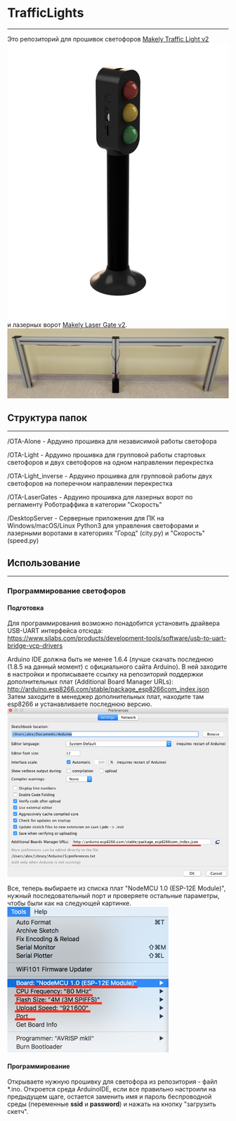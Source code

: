 [//]: # (Image References)

[image1]: ./pic/ArduinoPref.png "Preferences view"
[image2]: ./pic/ArduinoTools.png "Tools view"
[image3]: ./pic/TrafficLight.png "Traffic Light"
[image4]: ./pic/LaserGate.jpg "Laser Gate"


# **TrafficLights**
---

Это репозиторий для прошивок светофоров [Makely Traffic Light v2](makely.ru/traffic-light) ![image3] и лазерных ворот [Makely Laser Gate v2](makely.ru/laser-gate). ![image4]


## Структура папок
---
/OTA-Alone - Ардуино прошивка для независимой работы светофора

/OTA-Light - Ардуино прошивка для групповой работы стартовых светофоров и двух светофоров на одном направлении перекрестка

/OTA-Light_inverse - Ардуино прошивка для групповой работы двух светофоров на поперечном направлении перекрестка

/OTA-LaserGates - Ардуино прошивка для лазерных ворот по регламенту Роботраффика в категории "Скорость"

/DesktopServer - Серверные приложения для ПК на Windows/macOS/Linux Python3 для управления светофорами и лазерными воротами в категориях "Город" (city.py) и "Скорость" (speed.py)

## Использование
---
### Программирование светофоров

#### Подготовка

Для программирования возможно понадобится установить драйвера USB-UART интерфейса отсюда: https://www.silabs.com/products/development-tools/software/usb-to-uart-bridge-vcp-drivers

Arduino IDE должна быть не менее 1.6.4 (лучше скачать последнюю (1.8.5 на данный момент) с официального сайта Arduino). В ней заходите в настройки и прописываете ссылку на репозиторий поддержки дополнительных плат (Additional Board Manager URLs): http://arduino.esp8266.com/stable/package_esp8266com_index.json
Затем заходите в менеджер дополнительных плат, находите там esp8266 и устанавливаете последнюю версию.
![Pref][image1]

Все, теперь выбираете из списка плат "NodeMCU 1.0 (ESP-12E Module)", нужный последовательный порт и проверяете остальные параметры, чтобы были как на следующей картинке.
![Tools][image2]

#### Программирование

Открываете нужную прошивку для светофора из репозитория - файл \*.ino. Откроется среда ArduinoIDE, если все правильно настроили на предыдущем щаге, остается заменить имя и пароль беспроводной среды (переменные **ssid** и **password**) и нажать на кнопку "загрузить скетч".

